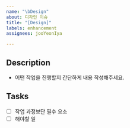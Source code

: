 ```yaml
---
name: "\bDesign"
about: 디자인 이슈
title: "[Design]"
labels: enhancement
assignees: jooYeonIya

---
```


## Description

- 어떤 작업을 진행할지 간단하게 내용 작성해주세요.

## Tasks

- [ ] 작업 과정보단 필수 요소
- [ ] 해야할 일
